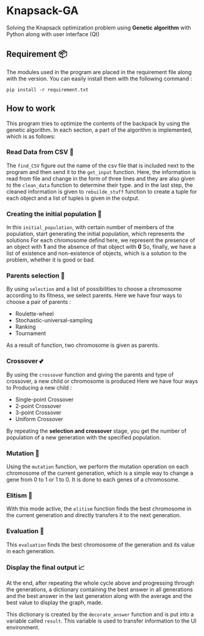 # Knapsack-GA
Solving the Knapsack optimization problem using **Genetic algorithm** with Python along with user interface (Qt)
## Requirement 📦
The modules used in the program are placed in the requirement file along with the version.
You can easily install them with the following command :

`pip install -r requirement.txt`
## How to work
This program tries to optimize the contents of the backpack by using the genetic algorithm.
In each section, a part of the algorithm is implemented, which is as follows:

### Read Data from CSV 📄
The `find_CSV` figure out the name of the csv file that is included next to the program and then send
it to the `get_input` function. Here, the information is read from file and change in the form of three lines and they are
also given to the `clean_data` function to determine their type. and in the last step, the cleaned information is 
given to `rebuilde_stuff` function to create a tuple for each object and a list of tuples is given in the output.

### Creating the initial population 🥚
In this ‍‍`initial_population`, with certain number of members of the population, start generating the initial population,
which represents the solutions For each chromosome defind here, we represent the presence of an object with **1** and the absence of that object with **0** So,
finally, we have a list of existence and non-existence of objects, which is a solution to the problem, whether it is good or bad.

### Parents selection 👫
By using ‍‍`selection` and a list of possibilities to choose a chromosome according to its fitness, we select parents.
Here we have four ways to choose a pair of parents : 
- Roulette-wheel
- Stochastic-universal-sampling
- Ranking
- Tournament

As a result of function, two chromosome is given as parents.

### Crossover 💕
By using the `crossove`r function and giving the parents and type of crossover, a new child or chromosome is produced
Here we have four ways to Producing a new child : 
- Single-point Crossover 
- 2-point Crossover 
- 3-point Crossover 
- Uniform Crossover

By repeating the **selection and crossover** stage, you get the number of population of a new generation with the specified population.

### Mutation 🔬
Using the `mutation` function, we perform the mutation operation on each chromosome of the current generation, which is a simple way to change a gene from 0 to 1 or 1 to 0. It is done to each genes of a chromosome.

### Elitism 👑
With this mode active, the ‍‍`elitism` function finds the best chromosome in the current generation and directly transfers it to the next generation.

### Evaluation 🔎
This ‍`evaluation` finds the best chromosome of the generation and its value in each generation.

### Display the final output 📈
At the end, after repeating the whole cycle above and progressing through the generations, a dictionary containing the best answer in all generations and the best answer in the last generation along with the average and the best value to display the graph, made.

This dictionary is created by the `decorate_answer` function and is put into a variable called `result`. This variable is used to transfer information to the UI environment.
